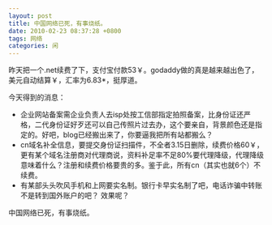 ```yaml
---
layout: post
title: 中国网络已死，有事烧纸。
date: 2010-02-23 08:37:28 +0800
tags: 网络
categories: 闲
---
```

昨天把一个.net续费了下，支付宝付款53￥。godaddy做的真是越来越出色了，美元自动结算￥，汇率为6.83*，挺厚道。

今天得到的消息：
+ 企业网站备案需企业负责人去isp处按工信部指定拍照备案，比身份证还严格，二代身份证好歹还可以自己传照片过去办，这个要亲自，背景颜色还是指定的。好吧，blog已经搬出来了，你要逼我把所有站都搬么？
+ cn域名补全信息，要提交身份证扫描件，不全者3.15日删除，续费价格60￥，更有某个域名注册商对代理商说，资料补足率不足80%要代理降级，代理降级意味着什么？注册和续费价格要贵的多。鉴于此，所有cn（其实也就6个）不续费。
+ 有某部头头吹风手机和上网要实名制。银行卡早实名制了吧，电话诈骗中转账不是转到国外账户的吧？ 效果呢？


中国网络已死，有事烧纸。
